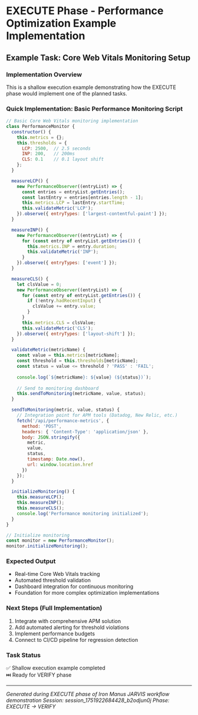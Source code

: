 # EXECUTE Phase - Performance Optimization Example Implementation

## Example Task: Core Web Vitals Monitoring Setup

### Implementation Overview
This is a shallow execution example demonstrating how the EXECUTE phase would implement one of the planned tasks.

### Quick Implementation: Basic Performance Monitoring Script

```javascript
// Basic Core Web Vitals monitoring implementation
class PerformanceMonitor {
  constructor() {
    this.metrics = {};
    this.thresholds = {
      LCP: 2500,  // 2.5 seconds
      INP: 200,   // 200ms
      CLS: 0.1    // 0.1 layout shift
    };
  }

  measureLCP() {
    new PerformanceObserver((entryList) => {
      const entries = entryList.getEntries();
      const lastEntry = entries[entries.length - 1];
      this.metrics.LCP = lastEntry.startTime;
      this.validateMetric('LCP');
    }).observe({ entryTypes: ['largest-contentful-paint'] });
  }

  measureINP() {
    new PerformanceObserver((entryList) => {
      for (const entry of entryList.getEntries()) {
        this.metrics.INP = entry.duration;
        this.validateMetric('INP');
      }
    }).observe({ entryTypes: ['event'] });
  }

  measureCLS() {
    let clsValue = 0;
    new PerformanceObserver((entryList) => {
      for (const entry of entryList.getEntries()) {
        if (!entry.hadRecentInput) {
          clsValue += entry.value;
        }
      }
      this.metrics.CLS = clsValue;
      this.validateMetric('CLS');
    }).observe({ entryTypes: ['layout-shift'] });
  }

  validateMetric(metricName) {
    const value = this.metrics[metricName];
    const threshold = this.thresholds[metricName];
    const status = value <= threshold ? 'PASS' : 'FAIL';
    
    console.log(`${metricName}: ${value} (${status})`);
    
    // Send to monitoring dashboard
    this.sendToMonitoring(metricName, value, status);
  }

  sendToMonitoring(metric, value, status) {
    // Integration point for APM tools (Datadog, New Relic, etc.)
    fetch('/api/performance-metrics', {
      method: 'POST',
      headers: { 'Content-Type': 'application/json' },
      body: JSON.stringify({
        metric,
        value,
        status,
        timestamp: Date.now(),
        url: window.location.href
      })
    });
  }

  initializeMonitoring() {
    this.measureLCP();
    this.measureINP();
    this.measureCLS();
    console.log('Performance monitoring initialized');
  }
}

// Initialize monitoring
const monitor = new PerformanceMonitor();
monitor.initializeMonitoring();
```

### Expected Output
- Real-time Core Web Vitals tracking
- Automated threshold validation
- Dashboard integration for continuous monitoring
- Foundation for more complex optimization implementations

### Next Steps (Full Implementation)
1. Integrate with comprehensive APM solution
2. Add automated alerting for threshold violations
3. Implement performance budgets
4. Connect to CI/CD pipeline for regression detection

### Task Status
✅ Shallow execution example completed  
⏭️ Ready for VERIFY phase

---
*Generated during EXECUTE phase of Iron Manus JARVIS workflow demonstration*
*Session: session_1751922684428_b2odjun0j*
*Phase: EXECUTE → VERIFY*